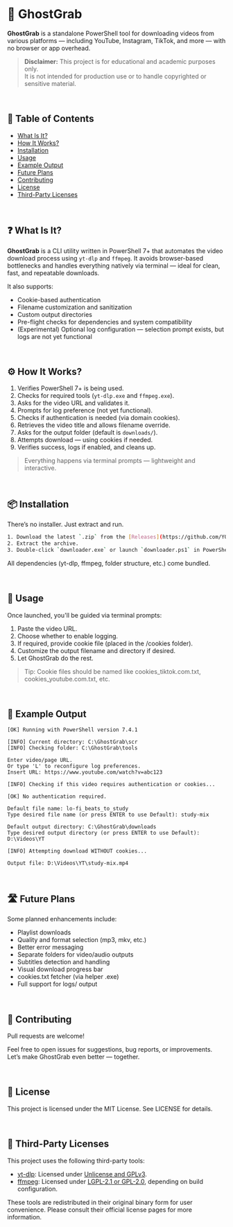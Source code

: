 # 👻 GhostGrab

**GhostGrab** is a standalone PowerShell tool for downloading videos from various platforms — including YouTube, Instagram, TikTok, and more — with no browser or app overhead.

> **Disclaimer:** This project is for educational and academic purposes only.  
> It is not intended for production use or to handle copyrighted or sensitive material.

<br>

## 📑 Table of Contents

- [What Is It?](#-what-is-it)
- [How It Works?](#--how-it-works)
- [Installation](#-installation)
- [Usage](#-usage)
- [Example Output](#-example-output)
- [Future Plans](#--future-plans)
- [Contributing](#-contributing)
- [License](#-license)
- [Third-Party Licenses](#-third-party-licenses)

<br>

## ❓ What Is It?

**GhostGrab** is a CLI utility written in PowerShell 7+ that automates the video download process using `yt-dlp` and `ffmpeg`. It avoids browser-based bottlenecks and handles everything natively via terminal — ideal for clean, fast, and repeatable downloads.

It also supports:
- Cookie-based authentication
- Filename customization and sanitization
- Custom output directories
- Pre-flight checks for dependencies and system compatibility
- (Experimental) Optional log configuration — selection prompt exists, but logs are not yet functional

<br>

## ⚙️ How It Works?

1. Verifies PowerShell 7+ is being used.
2. Checks for required tools (`yt-dlp.exe` and `ffmpeg.exe`).
3. Asks for the video URL and validates it.
4. Prompts for log preference (not yet functional).
5. Checks if authentication is needed (via domain cookies).
6. Retrieves the video title and allows filename override.
7. Asks for the output folder (default is `downloads/`).
8. Attempts download — using cookies if needed.
9. Verifies success, logs if enabled, and cleans up.

> Everything happens via terminal prompts — lightweight and interactive.

<br>

## 📦 Installation

There’s no installer. Just extract and run.

```bash
1. Download the latest `.zip` from the [Releases](https://github.com/YOUR_USERNAME/GhostGrab/releases) page.
2. Extract the archive.
3. Double-click `downloader.exe` or launch `downloader.ps1` in PowerShell 7+.
```
All dependencies (yt-dlp, ffmpeg, folder structure, etc.) come bundled.

<br>

## 🚀 Usage

Once launched, you'll be guided via terminal prompts:
1. Paste the video URL.
2. Choose whether to enable logging.
3. If required, provide cookie file (placed in the /cookies folder).
4. Customize the output filename and directory if desired.
5. Let GhostGrab do the rest.

> Tip: Cookie files should be named like cookies_tiktok.com.txt, cookies_youtube.com.txt, etc.

<br>

## 🧪 Example Output

```
[OK] Running with PowerShell version 7.4.1

[INFO] Current directory: C:\GhostGrab\scr
[INFO] Checking folder: C:\GhostGrab\tools

Enter video/page URL.
Or type 'L' to reconfigure log preferences.
Insert URL: https://www.youtube.com/watch?v=abc123

[INFO] Checking if this video requires authentication or cookies...

[OK] No authentication required.

Default file name: lo-fi_beats_to_study
Type desired file name (or press ENTER to use Default): study-mix

Default output directory: C:\GhostGrab\downloads
Type desired output directory (or press ENTER to use Default): D:\Videos\YT

[INFO] Attempting download WITHOUT cookies...

Output file: D:\Videos\YT\study-mix.mp4
```

<br>

## 🛣️ Future Plans

Some planned enhancements include:

* Playlist downloads
* Quality and format selection (mp3, mkv, etc.)
* Better error messaging
* Separate folders for video/audio outputs
* Subtitles detection and handling
* Visual download progress bar
* cookies.txt fetcher (via helper .exe)
* Full support for logs/ output

<br>

## 🤝 Contributing

Pull requests are welcome!

Feel free to open issues for suggestions, bug reports, or improvements.
Let’s make GhostGrab even better — together.

<br>

## 📄 License

This project is licensed under the MIT License. See LICENSE for details.

<br>

## 📄 Third-Party Licenses

This project uses the following third-party tools:

- [yt-dlp](https://github.com/yt-dlp/yt-dlp): Licensed under [Unlicense and GPLv3](https://github.com/yt-dlp/yt-dlp/blob/master/LICENSE).
- [ffmpeg](https://ffmpeg.org): Licensed under [LGPL-2.1 or GPL-2.0](https://ffmpeg.org/legal.html), depending on build configuration.

These tools are redistributed in their original binary form for user convenience. Please consult their official license pages for more information.